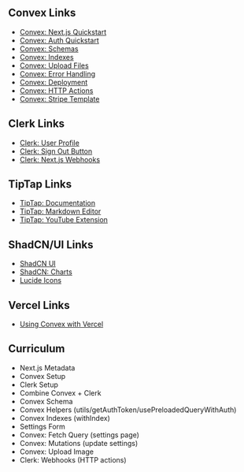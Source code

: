 ## Convex Links

- [Convex: Next.js Quickstart](https://docs.convex.dev/quickstart/nextjs)
- [Convex: Auth Quickstart](https://labs.convex.dev/auth/setup)
- [Convex: Schemas](https://docs.convex.dev/database/schemas)
- [Convex: Indexes](https://docs.convex.dev/database/indexes/indexes-and-query-perf)
- [Convex: Upload Files](https://docs.convex.dev/file-storage/upload-files)
- [Convex: Error Handling](https://docs.convex.dev/functions/error-handling/application-errors)
- [Convex: Deployment](https://docs.convex.dev/production/hosting/vercel)
- [Convex: HTTP Actions](https://docs.convex.dev/functions/http-actions)
- [Convex: Stripe Template](https://github.com/get-convex/convex-stripe-demo)

## Clerk Links

- [Clerk: User Profile](https://clerk.com/docs/components/user/user-profile#properties)
- [Clerk: Sign Out Button](https://clerk.com/docs/components/unstyled/sign-out-button#sign-out-button)
- [Clerk: Next.js Webhooks](https://clerk.com/blog/webhooks-getting-started)

## TipTap Links

- [TipTap: Documentation](https://tiptap.dev/docs)
- [TipTap: Markdown Editor](https://tiptap.dev/docs/examples/basics/markdown-shortcuts)
- [TipTap: YouTube Extension](https://tiptap.dev/docs/editor/extensions/nodes/youtube)

## ShadCN/UI Links

- [ShadCN UI](https://ui.shadcn.com)
- [ShadCN: Charts](https://ui.shadcn.com/charts)
- [Lucide Icons](https://lucide.dev/)

## Vercel Links

- [Using Convex with Vercel](https://docs.convex.dev/production/hosting/vercel)

## Curriculum

- Next.js Metadata
- Convex Setup
- Clerk Setup
- Combine Convex + Clerk
- Convex Schema
- Convex Helpers (utils/getAuthToken/usePreloadedQueryWithAuth)
- Convex Indexes (withIndex)
- Settings Form
- Convex: Fetch Query (settings page)
- Convex: Mutations (update settings)
- Convex: Upload Image
- Clerk: Webhooks (HTTP actions)
